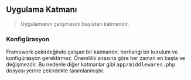 
## Uygulama Katmanı

> Uygulamanın çalışmasını başlatan katmandır.

### Konfigürasyon

Framework çekirdeğinde çalışan bir katmandır, herhangi bir kurulum ve konfigürasyon gerektirmez. Önemlilik sırasına göre her zaman en başta ve değişmezdir. Bu nedenle diğer katmanlar gibi <kbd>app/middlewares.php</kbd> dosyası yerine çekirdekte tanımlanmıştır.